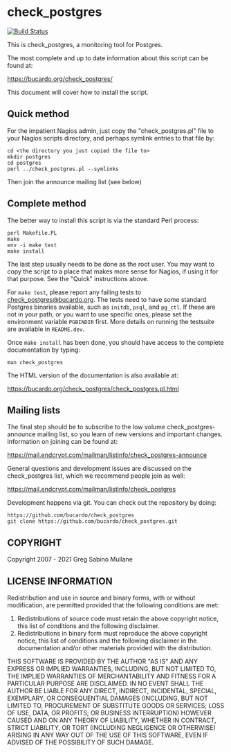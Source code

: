 check_postgres
==============

[![Build Status](https://travis-ci.org/bucardo/check_postgres.svg?branch=master)](https://travis-ci.org/bucardo/check_postgres)

This is check_postgres, a monitoring tool for Postgres.

The most complete and up to date information about this script can be found at:

https://bucardo.org/check_postgres/

This document will cover how to install the script.

Quick method
------------

For the impatient Nagios admin, just copy the "check_postgres.pl" file
to your Nagios scripts directory, and perhaps symlink entries to that
file by:

    cd <the directory you just copied the file to>
    mkdir postgres
    cd postgres
    perl ../check_postgres.pl --symlinks

Then join the announce mailing list (see below)

Complete method
---------------

The better way to install this script is via the standard Perl process:

    perl Makefile.PL
    make
    env -i make test
    make install

The last step usually needs to be done as the root user. You may want to
copy the script to a place that makes more sense for Nagios, if using it
for that purpose. See the "Quick" instructions above.

For `make test`, please report any failing tests to check_postgres@bucardo.org.
The tests need to have some standard Postgres binaries available, such as
`initdb`, `psql`, and `pg_ctl`. If these are not in your path, or you want to
use specific ones, please set the environment variable `PGBINDIR` first. More
details on running the testsuite are available in `README.dev`.

Once `make install` has been done, you should have access to the complete
documentation by typing:

    man check_postgres

The HTML version of the documentation is also available at:

https://bucardo.org/check_postgres/check_postgres.pl.html

Mailing lists
-------------

The final step should be to subscribe to the low volume check_postgres-announce
mailing list, so you learn of new versions and important changes. Information
on joining can be found at:

https://mail.endcrypt.com/mailman/listinfo/check_postgres-announce

General questions and development issues are discussed on the check_postgres list,
which we recommend people join as well:

https://mail.endcrypt.com/mailman/listinfo/check_postgres

Development happens via git. You can check out the repository by doing:

    https://github.com/bucardo/check_postgres
    git clone https://github.com/bucardo/check_postgres.git

COPYRIGHT
---------

  Copyright 2007 - 2021 Greg Sabino Mullane

LICENSE INFORMATION
-------------------

Redistribution and use in source and binary forms, with or without
modification, are permitted provided that the following conditions are met:

  1. Redistributions of source code must retain the above copyright notice,
     this list of conditions and the following disclaimer.
  2. Redistributions in binary form must reproduce the above copyright notice,
     this list of conditions and the following disclaimer in the documentation
     and/or other materials provided with the distribution.

THIS SOFTWARE IS PROVIDED BY THE AUTHOR "AS IS" AND ANY EXPRESS OR IMPLIED
WARRANTIES, INCLUDING, BUT NOT LIMITED TO, THE IMPLIED WARRANTIES OF
MERCHANTABILITY AND FITNESS FOR A PARTICULAR PURPOSE ARE DISCLAIMED. IN NO
EVENT SHALL THE AUTHOR BE LIABLE FOR ANY DIRECT, INDIRECT, INCIDENTAL, SPECIAL,
EXEMPLARY, OR CONSEQUENTIAL DAMAGES (INCLUDING, BUT NOT LIMITED TO, PROCUREMENT
OF SUBSTITUTE GOODS OR SERVICES; LOSS OF USE, DATA, OR PROFITS; OR BUSINESS
INTERRUPTION) HOWEVER CAUSED AND ON ANY THEORY OF LIABILITY, WHETHER IN
CONTRACT, STRICT LIABILITY, OR TORT (INCLUDING NEGLIGENCE OR OTHERWISE) ARISING
IN ANY WAY OUT OF THE USE OF THIS SOFTWARE, EVEN IF ADVISED OF THE POSSIBILITY
OF SUCH DAMAGE.

